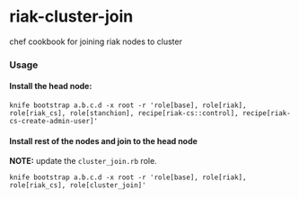 riak-cluster-join
=================

chef cookbook for joining riak nodes to cluster

### Usage

#### Install the head node:
```
knife bootstrap a.b.c.d -x root -r 'role[base], role[riak], role[riak_cs], role[stanchion], recipe[riak-cs::control], recipe[riak-cs-create-admin-user]'
```

#### Install rest of the nodes and join to the head node

**NOTE:** update the ``cluster_join.rb`` role.

```
knife bootstrap a.b.c.d -x root -r 'role[base], role[riak], role[riak_cs], role[cluster_join]'
```
